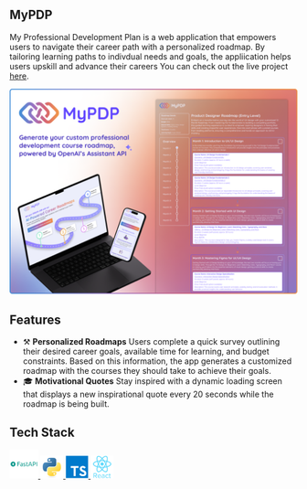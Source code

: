 ## MyPDP

My Professional Development Plan is a web application that empowers users to navigate their career path with a personalized roadmap. By tailoring learning paths to indivdual needs and goals, the appliication helps users upskill and advance their careers You can check out the live project [here](https://career-coach.netlify.app).

![Portfolio Screenshot](frontend/career-coach/public/thumbnail.png)

## Features
- ⚒️ **Personalized Roadmaps** Users complete a quick survey outlining their desired career goals, available time for learning, and budget constraints. Based on this information, the app generates a customized roadmap with the courses they should take to achieve their goals.
- 🎓 **Motivational Quotes** Stay inspired with a dynamic loading screen that displays a new inspirational quote every 20 seconds while the roadmap is being built.

## Tech Stack
<p align="left">
<a href="https://fastapi.tiangolo.com/tutorial/first-steps/" target="_blank" rel="noreferrer">
    <img src="https://raw.githubusercontent.com/devicons/devicon/master/icons/fastapi/fastapi-original-wordmark.svg" alt="FastAPI" width="50" height="50" />
</a>
<a href="https://www.python.org/" target="_blank" rel="noreferrer">
    <img src="https://raw.githubusercontent.com/devicons/devicon/master/icons/python/python-original.svg" alt="python" width="40" height="40" />
</a>
<a href="https://www.typescriptlang.org/" target="_blank" rel="noreferrer">
    <img src="https://raw.githubusercontent.com/devicons/devicon/master/icons/typescript/typescript-original.svg" alt="typescript" width="40" height="40" /> 
</a>
<a href="https://react.dev/" target="_blank" rel="noreferrer">
      <img src="https://raw.githubusercontent.com/devicons/devicon/master/icons/react/react-original-wordmark.svg" alt="react" width="40" height="40" />
</a>  
</p>


